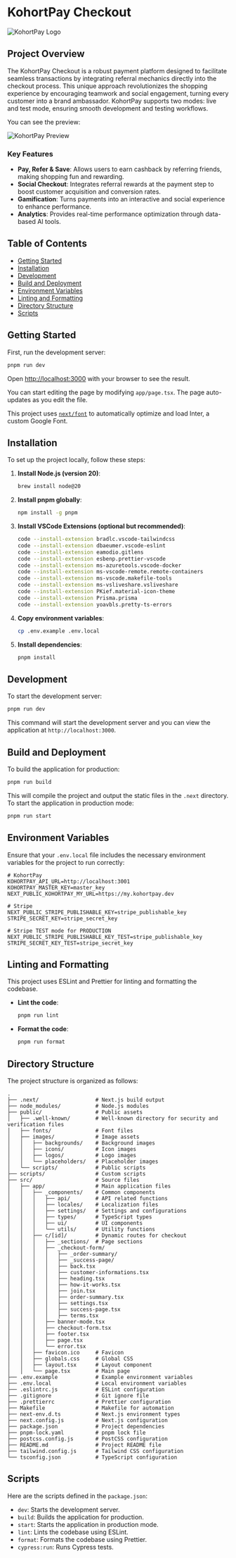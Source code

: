 # KohortPay Checkout

![KohortPay Logo](public/images/logos/full.svg)

## Project Overview

The KohortPay Checkout is a robust payment platform designed to facilitate seamless transactions by integrating referral mechanics directly into the checkout process. This unique approach revolutionizes the shopping experience by encouraging teamwork and social engagement, turning every customer into a brand ambassador. KohortPay supports two modes: live and test mode, ensuring smooth development and testing workflows.

You can see the preview:

![KohortPay Preview](public/preview.png)

### Key Features

- **Pay, Refer & Save**: Allows users to earn cashback by referring friends, making shopping fun and rewarding.
- **Social Checkout**: Integrates referral rewards at the payment step to boost customer acquisition and conversion rates.
- **Gamification**: Turns payments into an interactive and social experience to enhance performance.
- **Analytics**: Provides real-time performance optimization through data-based AI tools.

## Table of Contents

- [Getting Started](#getting-started)
- [Installation](#installation)
- [Development](#development)
- [Build and Deployment](#build-and-deployment)
- [Environment Variables](#environment-variables)
- [Linting and Formatting](#linting-and-formatting)
- [Directory Structure](#directory-structure)
- [Scripts](#scripts)

## Getting Started

First, run the development server:

```bash
pnpm run dev
```

Open [http://localhost:3000](http://localhost:3000) with your browser to see the result.

You can start editing the page by modifying `app/page.tsx`. The page auto-updates as you edit the file.

This project uses [`next/font`](https://nextjs.org/docs/basic-features/font-optimization) to automatically optimize and load Inter, a custom Google Font.

## Installation

To set up the project locally, follow these steps:

1. **Install Node.js (version 20)**:

   ```sh
   brew install node@20
   ```

2. **Install pnpm globally**:

   ```sh
   npm install -g pnpm
   ```

3. **Install VSCode Extensions (optional but recommended)**:

   ```sh
   code --install-extension bradlc.vscode-tailwindcss
   code --install-extension dbaeumer.vscode-eslint
   code --install-extension eamodio.gitlens
   code --install-extension esbenp.prettier-vscode
   code --install-extension ms-azuretools.vscode-docker
   code --install-extension ms-vscode-remote.remote-containers
   code --install-extension ms-vscode.makefile-tools
   code --install-extension ms-vsliveshare.vsliveshare
   code --install-extension PKief.material-icon-theme
   code --install-extension Prisma.prisma
   code --install-extension yoavbls.pretty-ts-errors
   ```

4. **Copy environment variables**:

   ```sh
   cp .env.example .env.local
   ```

5. **Install dependencies**:
   ```sh
   pnpm install
   ```

## Development

To start the development server:

```sh
pnpm run dev
```

This command will start the development server and you can view the application at `http://localhost:3000`.

## Build and Deployment

To build the application for production:

```sh
pnpm run build
```

This will compile the project and output the static files in the `.next` directory. To start the application in production mode:

```sh
pnpm run start
```

## Environment Variables

Ensure that your `.env.local` file includes the necessary environment variables for the project to run correctly:

```env
# KohortPay
KOHORTPAY_API_URL=http://localhost:3001
KOHORTPAY_MASTER_KEY=master_key
NEXT_PUBLIC_KOHORTPAY_MY_URL=https://my.kohortpay.dev

# Stripe
NEXT_PUBLIC_STRIPE_PUBLISHABLE_KEY=stripe_publishable_key
STRIPE_SECRET_KEY=stripe_secret_key

# Stripe TEST mode for PRODUCTION
NEXT_PUBLIC_STRIPE_PUBLISHABLE_KEY_TEST=stripe_publishable_key
STRIPE_SECRET_KEY_TEST=stripe_secret_key
```

## Linting and Formatting

This project uses ESLint and Prettier for linting and formatting the codebase.

- **Lint the code**:

  ```sh
  pnpm run lint
  ```

- **Format the code**:
  ```sh
  pnpm run format
  ```

## Directory Structure

The project structure is organized as follows:

```
.
├── .next/                  # Next.js build output
├── node_modules/           # Node.js modules
├── public/                 # Public assets
│   ├── .well-known/        # Well-known directory for security and verification files
│   ├── fonts/              # Font files
│   ├── images/             # Image assets
│   │   ├── backgrounds/    # Background images
│   │   ├── icons/          # Icon images
│   │   ├── logos/          # Logo images
│   │   └── placeholders/   # Placeholder images
│   └── scripts/            # Public scripts
├── scripts/                # Custom scripts
├── src/                    # Source files
│   ├── app/                # Main application files
│   │   ├── _components/    # Common components
│   │   │   ├── api/        # API related functions
│   │   │   ├── locales/    # Localization files
│   │   │   ├── settings/   # Settings and configurations
│   │   │   ├── types/      # TypeScript types
│   │   │   ├── ui/         # UI components
│   │   │   └── utils/      # Utility functions
│   │   ├── c/[id]/         # Dynamic routes for checkout
│   │   │   ├── _sections/  # Page sections
│   │   │   ├── _checkout-form/
│   │   │   │   ├── _order-summary/
│   │   │   │   ├── _success-page/
│   │   │   │   ├── back.tsx
│   │   │   │   ├── customer-informations.tsx
│   │   │   │   ├── heading.tsx
│   │   │   │   ├── how-it-works.tsx
│   │   │   │   ├── join.tsx
│   │   │   │   ├── order-summary.tsx
│   │   │   │   ├── settings.tsx
│   │   │   │   ├── success-page.tsx
│   │   │   │   ├── terms.tsx
│   │   │   ├── banner-mode.tsx
│   │   │   ├── checkout-form.tsx
│   │   │   ├── footer.tsx
│   │   │   ├── page.tsx
│   │   │   └── error.tsx
│   │   ├── favicon.ico     # Favicon
│   │   ├── globals.css     # Global CSS
│   │   ├── layout.tsx      # Layout component
│   │   └── page.tsx        # Main page
├── .env.example            # Example environment variables
├── .env.local              # Local environment variables
├── .eslintrc.js            # ESLint configuration
├── .gitignore              # Git ignore file
├── .prettierrc             # Prettier configuration
├── Makefile                # Makefile for automation
├── next-env.d.ts           # Next.js environment types
├── next.config.js          # Next.js configuration
├── package.json            # Project dependencies
├── pnpm-lock.yaml          # pnpm lock file
├── postcss.config.js       # PostCSS configuration
├── README.md               # Project README file
├── tailwind.config.js      # Tailwind CSS configuration
└── tsconfig.json           # TypeScript configuration
```

## Scripts

Here are the scripts defined in the `package.json`:

- `dev`: Starts the development server.
- `build`: Builds the application for production.
- `start`: Starts the application in production mode.
- `lint`: Lints the codebase using ESLint.
- `format`: Formats the codebase using Prettier.
- `cypress:run`: Runs Cypress tests.
